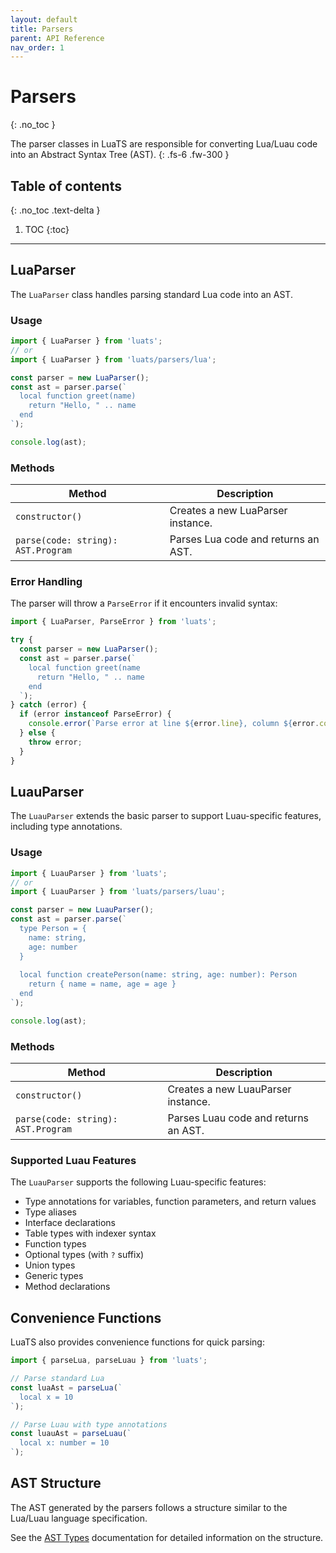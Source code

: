```yaml
---
layout: default
title: Parsers
parent: API Reference
nav_order: 1
---
```


# Parsers
{: .no_toc }

The parser classes in LuaTS are responsible for converting Lua/Luau code into an Abstract Syntax Tree (AST).
{: .fs-6 .fw-300 }

## Table of contents
{: .no_toc .text-delta }

1. TOC
{:toc}

---

## LuaParser

The `LuaParser` class handles parsing standard Lua code into an AST.

### Usage

```typescript
import { LuaParser } from 'luats';
// or
import { LuaParser } from 'luats/parsers/lua';

const parser = new LuaParser();
const ast = parser.parse(`
  local function greet(name)
    return "Hello, " .. name
  end
`);

console.log(ast);
```

### Methods

| Method | Description |
| --- | --- |
| `constructor()` | Creates a new LuaParser instance. |
| `parse(code: string): AST.Program` | Parses Lua code and returns an AST. |

### Error Handling

The parser will throw a `ParseError` if it encounters invalid syntax:

```typescript
import { LuaParser, ParseError } from 'luats';

try {
  const parser = new LuaParser();
  const ast = parser.parse(`
    local function greet(name
      return "Hello, " .. name
    end
  `);
} catch (error) {
  if (error instanceof ParseError) {
    console.error(`Parse error at line ${error.line}, column ${error.column}: ${error.message}`);
  } else {
    throw error;
  }
}
```

## LuauParser

The `LuauParser` extends the basic parser to support Luau-specific features, including type annotations.

### Usage

```typescript
import { LuauParser } from 'luats';
// or
import { LuauParser } from 'luats/parsers/luau';

const parser = new LuauParser();
const ast = parser.parse(`
  type Person = {
    name: string,
    age: number
  }
  
  local function createPerson(name: string, age: number): Person
    return { name = name, age = age }
  end
`);

console.log(ast);
```

### Methods

| Method | Description |
| --- | --- |
| `constructor()` | Creates a new LuauParser instance. |
| `parse(code: string): AST.Program` | Parses Luau code and returns an AST. |

### Supported Luau Features

The `LuauParser` supports the following Luau-specific features:

- Type annotations for variables, function parameters, and return values
- Type aliases
- Interface declarations
- Table types with indexer syntax
- Function types
- Optional types (with `?` suffix)
- Union types
- Generic types
- Method declarations

## Convenience Functions

LuaTS also provides convenience functions for quick parsing:

```typescript
import { parseLua, parseLuau } from 'luats';

// Parse standard Lua
const luaAst = parseLua(`
  local x = 10
`);

// Parse Luau with type annotations
const luauAst = parseLuau(`
  local x: number = 10
`);
```

## AST Structure

The AST generated by the parsers follows a structure similar to the Lua/Luau language specification. 

See the [AST Types](./ast-types) documentation for detailed information on the structure.
